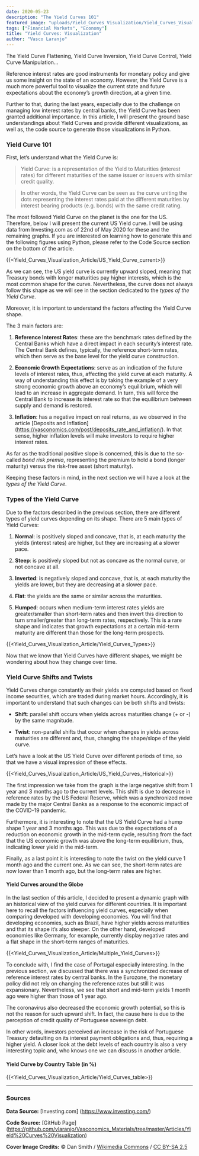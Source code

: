 ```yaml
---
date: 2020-05-23
description: "The Yield Curves 101"
featured_image: "uploads/Yield_Curves_Visualization/Yield_Curves_Visualization_Cover.jpg"
tags: ["Financial Markets", "Economy"]
title: "Yield Curves: Visualization"
author: "Vasco Laranjo"
---
```

The Yield Curve Flattening, Yield Curve Inversion, Yield Curve Control, Yield Curve Manipulation…

Reference interest rates are good instruments for monetary policy and give us some insight on the state of an economy. However, the Yield Curve is a much more powerful tool to visualize the current state and future expectations about the economy’s growth direction, at a given time. 

Further to that, during the last years, especially due to the challenge on managing low interest rates by central banks, the Yield Curve has been granted additional importance. In this article, I will present the ground base understandings about Yield Curves and provide different visualizations, as well as, the code source to generate those visualizations in Python.

### Yield Curve 101

First, let’s understand what the Yield Curve is:

> Yield Curve: is a representation of the Yield to Maturities (interest rates) for different maturities of the same issuer or issuers with similar credit quality.

> In other words, the Yield Curve can be seen as the curve uniting the dots representing the interest rates paid at the different maturities by interest bearing products (e.g. bonds) with the same credit rating.

The most followed Yield Curve on the planet is the one for the US. Therefore, below I will present the current US Yield curve. I will be using data from Investing.com as of 22nd of May 2020 for these and the remaining graphs. If you are interested on learning how to generate this and the following figures using Python, please refer to the Code Source section on the bottom of the article. 

{{<Yield_Curves_Visualization_Article/US_Yield_Curve_current>}}

As we can see, the US yield curve is currently upward sloped, meaning that Treasury bonds with longer maturities pay higher interests, which is the most common shape for the curve. Nevertheless, the curve does not always follow this shape as we will see in the section dedicated to the *types of the Yield Curve*.

Moreover, it is important to understand the factors affecting the Yield Curve shape. 

The 3 main factors are:

1. **Reference Interest Rates**: these are the benchmark rates defined by the Central Banks which have a direct impact in each security’s interest rate. The Central Bank defines, typically, the reference short-term rates, which then serve as the base level for the yield curve construction.

2. **Economic Growth Expectations**: serve as an indication of the future levels of interest rates, thus, affecting the yield curve at each maturity. A way of understanding this effect is by taking the example of a very strong economic growth above an economy’s equilibrium, which will lead to an increase in aggregate demand. In turn, this will force the Central Bank to increase its interest rate so that the equilibrium between supply and demand is restored.

3. **Inflation**: has a negative impact on real returns, as we observed in the article [Deposits and Inflation] (https://vasconomics.com/post/deposits_rate_and_inflation/). In that sense, higher inflation levels will make investors to require higher interest rates.

As far as the traditional positive slope is concerned, this is due to the so-called *bond risk premia*, representing the premium to hold a bond (longer maturity) versus the risk-free asset (short maturity).

Keeping these factors in mind, in the next section we will have a look at the *types of the Yield Curve*.


### Types of the Yield Curve

Due to the factors described in the previous section, there are different types of yield curves depending on its shape. 
There are 5 main types of Yield Curves:

1. **Normal**: is positively sloped and concave, that is, at each maturity the yields (interest rates) are higher, but they are increasing at a slower pace.

2. **Steep**: is positively sloped but not as concave as the normal curve, or not concave at all.

3. **Inverted**: is negatively sloped and concave, that is, at each maturity the yields are lower, but they are decreasing at a slower pace.

4. **Flat**: the yields are the same or similar across the maturities.

5. **Humped**: occurs when medium-term interest rates yields are greater/smaller than short-term rates and then invert this direction to turn smaller/greater than long-term rates, respectively. This is a rare shape and indicates that growth expectations at a certain mid-term maturity are different than those for the long-term prospects.

{{<Yield_Curves_Visualization_Article/Yield_Curves_Types>}}

Now that we know that Yield Curves have different shapes, we might be wondering about how they change over time.

### Yield Curve Shifts and Twists

Yield Curves change constantly as their yields are computed based on fixed income securities, which are traded during market hours. Accordingly, it is important to understand that such changes can be both shifts and twists:

* **Shift**: parallel shift occurs when yields across maturities change (+ or -) by the same magnitude.

* **Twist**: non-parallel shifts that occur when changes in yields across maturities are different and, thus, changing the shape/slope of the yield curve.

Let’s have a look at the US Yield Curve over different periods of time, so that we have a visual impression of these effects.

{{<Yield_Curves_Visualization_Article/US_Yield_Curves_Historical>}}

The first impression we take from the graph is the large negative shift from 1 year and 3 months ago to the current levels. This shift is due to decrease in reference rates by the US Federal Reserve, which was a synchronized move made by the major Central Banks as a response to the economic impact of the COVID-19 pandemic. 

Furthermore, it is interesting to note that the US Yield Curve had a hump shape 1 year and 3 months ago. This was due to the expectations of a reduction on economic growth in the mid-term cycle, resulting from the fact that the US economic growth was above the long-term equilibrium, thus, indicating lower yield in the mid-term. 

Finally, as a last point it is interesting to note the twist on the yield curve 1 month ago and the current one. As we can see, the short-term rates are now lower than 1 month ago, but the long-term rates are higher.

#### Yield Curves around the Globe

In the last section of this article, I decided to present a dynamic graph with an historical view of the yield curves for different countries. It is important here to recall the factors influencing yield curves, especially when comparing developed with developing economies. You will find that developing economies, such as Brazil, have higher yields across maturities and that its shape it’s also steeper. On the other hand, developed economies like Germany, for example, currently display negative rates and a flat shape in the short-term ranges of maturities.

{{<Yield_Curves_Visualization_Article/Multiple_Yield_Curves>}}

To conclude with, I find the case of Portugal especially interesting. In the previous section, we discussed that there was a synchronized decrease of reference interest rates by central banks. In the Eurozone, the monetary policy did not rely on changing the reference rates but still it was expansionary. Nevertheless, we see that short and mid-term yields 1 month ago were higher than those of 1 year ago. 

The coronavirus also decreased the economic growth potential, so this is not the reason for such upward shift. In fact, the cause here is due to the perception of credit quality of Portuguese sovereign debt. 

In other words, investors perceived an increase in the risk of Portuguese Treasury defaulting on its interest payment obligations and, thus, requiring a higher yield. A closer look at the debt levels of each country is also a very interesting topic and, who knows one we can discuss in another article.

#### Yield Curve by Country Table (in %)

{{<Yield_Curves_Visualization_Article/Yield_Curves_table>}}

---
### Sources

**Data Source:** [Investing.com] (https://www.investing.com/)

**Code Source:** 
[GitHub Page] (https://github.com/vlaranjo/Vasconomics_Materials/tree/master/Articles/Yield%20Curves%20Visualization)

**Cover Image Credits:**  © Dan Smith / [Wikimedia Commons](https://commons.wikimedia.org/wiki/File:Federal_Reserve.jpg#filelinks) / [CC BY-SA 2.5](https://creativecommons.org/licenses/by-sa/2.5/deed.en)